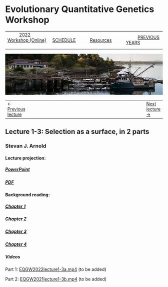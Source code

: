
# Evolutionary Quantitative Genetics Workshop #

|        |        |        |    |
|--------|---------------------------------------------|--------------------|------------------------------------------|
| &nbsp;&nbsp;&nbsp;&nbsp;&nbsp;&nbsp;&nbsp;&nbsp;&nbsp; [2022 Workshop (Online)](/index.html) &nbsp;&nbsp;&nbsp;&nbsp;&nbsp;&nbsp;&nbsp;&nbsp;&nbsp; | &nbsp;&nbsp;&nbsp;&nbsp;&nbsp;&nbsp;&nbsp;&nbsp;&nbsp;&nbsp;&nbsp;&nbsp; [SCHEDULE](schedule.html) &nbsp;&nbsp;&nbsp;&nbsp;&nbsp;&nbsp;&nbsp;&nbsp;&nbsp; | &nbsp;&nbsp;&nbsp;&nbsp;&nbsp;&nbsp;&nbsp;&nbsp;&nbsp;&nbsp;&nbsp;&nbsp; [Resources](resources.html) &nbsp;&nbsp;&nbsp;&nbsp;&nbsp;&nbsp;&nbsp;&nbsp;&nbsp; | &nbsp;&nbsp;&nbsp;&nbsp;&nbsp;&nbsp;&nbsp;&nbsp;&nbsp; [PREVIOUS YEARS](previous.md) &nbsp;&nbsp;&nbsp;&nbsp;&nbsp;&nbsp; |


<div align="left">
<img src="/media/FHLimage2018b.jpg" alt="FHL waterfront in 2018">
</div>

<table><tr><td>&larr; <a href="lecture1-2.html">Previous lecture</a></td><td width="665">&nbsp;</td><td> <a href="lecture1-4.html">Next lecture &rarr;</a></td></tr></table>
  

## Lecture 1-3: Selection as a surface, in 2 parts ##

### Stevan J. Arnold ###
  
#### Lecture projection: ####

##### [PowerPoint](https://drive.google.com/file/d/1-IbosRLxg7noALg9q4dTaLiP831poZL_/view?usp=sharing) #####
##### [PDF](https://drive.google.com/file/d/1h9p7FZsyvpjSYk_NxRGl6CTTQyPC9OJ3/view?usp=sharing) #####

#### Background reading: ####

##### [Chapter 1](https://drive.google.com/file/d/1IR3tr-ow7SKUQhLskjMt56H1Yp684Psj/view?usp=sharing) #####
##### [Chapter 2](https://drive.google.com/file/d/1ASCuHvZWm7w8feTPhJ9v4HWAE5R8j9EA/view?usp=sharing) #####
##### [Chapter 3](https://drive.google.com/file/d/1eb3FFzlcGGFomS1PJxU7IXLmyNRq6dBQ/view?usp=sharing) #####
##### [Chapter 4](https://drive.google.com/file/d/1XhZ4gSBnHyFSmqkRkqNk3lYdmQYfIPNM/view?usp=sharing) #####

##### Videos ####


Part 1: [EQGW2022lecture1-3a.mp4]() (to be added)

Part 2: [EQGW2021lecture1-3b.mp4]() (to be added)




